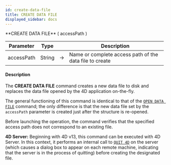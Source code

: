 ```yaml
---
id: create-data-file
title: CREATE DATA FILE
displayed_sidebar: docs
---
```



<!-- REF #_command_.CREATE DATA FILE.Syntax-->**CREATE DATA FILE** ( accessPath )<!-- END REF-->


<!-- REF #_command_.CREATE DATA FILE.Params -->
|Parameter|Type||Description|
|---------|--- |:---:|------|
|accessPath|String|->|Name or complete access path of the data file to create|
<!-- END REF -->


#### Description




The **CREATE DATA FILE** command creates a new data file to disk and replaces the data file opened by the 4D application on-the-fly.

The general functioning of this command is identical to that of the [`OPEN DATA FILE`](open-data-file.md) command; the only difference is that the new data file set by the `accessPath` parameter is created just after the structure is re-opened.

Before launching the operation, the command verifies that the specified access path does not correspond to an existing file.

**4D Server:** Beginning with 4D v13, this command can be executed with 4D Server. In this context, it performs an internal call to [`QUIT 4D`](quit-4d.md) on the server (which causes a dialog box to appear on each remote machine, indicating that the server is in the process of quitting)  before creating the designated file. 


